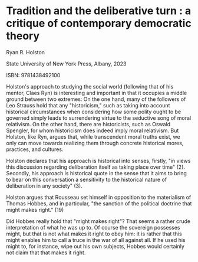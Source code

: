 # Tradition and the deliberative turn : a critique of contemporary democratic theory

Ryan R. Holston

State University of New York Press, Albany, 2023

ISBN: 9781438492100

Holston's approach to studying the social world (following that of his mentor, Claes Ryn) is interesting and important
in that it occupies a middle ground between two extremes: On the one hand, many of the followers of Leo Strauss hold
that any "historicism," such as taking into account historical circumstances when considering how some polity ought to
be governed simply leads to surrendering virtue to the seductive song of moral relativism. On the other hand, there are
historicists, such as Oswald Spengler, for whom historicism does indeed imply moral relativism. But Holston, like Ryn,
argues that, while transcendent moral truths exist, we only can move towards realizing them through concrete historical
mores, practices, and cultures.

Holston declares that his approach is historical into senses, firstly, "in views this discussion regarding deliberation
itself as taking place over time" (2). Secondly, his approach is historical quote in the sense that it aims to bring to
bear on this conversation a sensitivity to the historical nature of deliberation in any society" (3).

Holston argues that Rousseau set himself in opposition to the materialism of Thomas Hobbes, and in particular, "the
sanction of the political doctrine that might makes right." (19)

Did Hobbes really hold that "might makes right"?  That seems a rather crude interpretation of what he was up to. Of
course the sovereign possesses might, but that is not what makes it right to obey him: it is rather that this might
enables him to call a truce in the war of all against all. If he used his might to, for instance, wipe out his own
subjects, Hobbes would certainly not claim that that makes it right.





